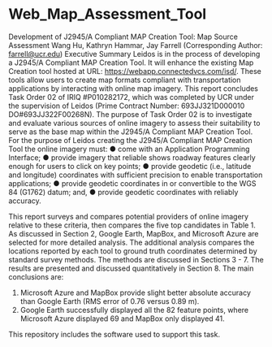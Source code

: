 # Web_Map_Assessment_Tool
Development of J2945/A Compliant MAP Creation Tool: Map Source Assessment
Wang Hu, Kathryn Hammar, Jay Farrell (Corresponding Author: farrell@ucr.edu)
Executive Summary
Leidos is in the process of developing a J2945/A Compliant MAP Creation Tool. It will enhance the existing Map Creation tool hosted at URL: https://webapp.connectedvcs.com/isd/. These tools allow users to create map formats compliant with transportation applications by interacting with online map imagery. 
This report concludes Task Order 02 of IRIQ #P010282172, which was completed by UCR under the supervision of Leidos (Prime Contract Number: 693JJ321D000010 DO#693JJ322F00268N). The purpose of Task Order 02 is to investigate and evaluate various sources of online imagery to assess their suitability to serve as the base map within the J2945/A Compliant MAP Creation Tool. 
For the purpose of Leidos creating the J2945/A Compliant MAP Creation Tool the online imagery must:
●	come with an Application Programming Interface;
●	provide imagery that reliable shows roadway features clearly enough for users to click on key points;
●	provide geodetic (i.e., latitude and longitude) coordinates with sufficient precision to enable transportation applications; 
●	provide geodetic coordinates in or convertible to the WGS 84 (G1762) datum; and,
●	provide geodetic coordinates with reliably accuracy.

This report surveys and compares potential providers of online imagery relative to these criteria, then compares the five top candidates in Table 1. As discussed in Section 2, Google Earth, MapBox, and Microsoft Azure are selected for more detailed analysis. 
The additional analysis compares the locations reported by each tool to ground truth coordinates determined by standard survey methods. The methods are discussed in Sections 3 - 7. The results are presented and discussed quantitatively in Section 8. 
The main conclusions are: 
1.	Microsoft Azure and MapBox provide slight better absolute accuracy than Google Earth (RMS error of 0.76 versus 0.89 m).
2.	Google Earth successfully displayed all the 82 feature points, where Microsoft Azure displayed 69 and MapBox only displayed 41.

This repository includes the software used to support this task. 
